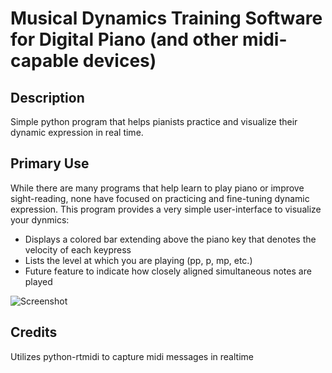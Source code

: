 # Musical Dynamics Training Software for Digital Piano (and other midi-capable devices)
## Description
Simple python program that helps pianists practice and visualize their dynamic expression in real time.

## Primary Use
While there are many programs that help learn to play piano or improve sight-reading, none have focused on practicing and fine-tuning dynamic expression.  This program provides a very simple user-interface to visualize your dynmics:
* Displays a colored bar extending above the piano key that denotes the velocity of each keypress
* Lists the level at which you are playing (pp, p, mp, etc.)
* Future feature to indicate how closely aligned simultaneous notes are played

![Screenshot](https://github.com/scottroot/Piano-Dynamics-Midi-Trainer/blob/master/img/screenshot.png)

## Credits
Utilizes python-rtmidi to capture midi messages in realtime
